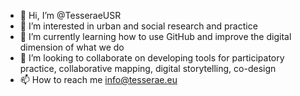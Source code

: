 - 👋 Hi, I’m @TesseraeUSR
- 👀 I’m interested in urban and social research and practice
- 🌱 I’m currently learning how to use GitHub and improve the digital dimension of what we do
- 💞️ I’m looking to collaborate on developing tools for participatory practice, collaborative mapping, digital storytelling, co-design
- 📫 How to reach me info@tesserae.eu

<!---
TesseraeUSR/TesseraeUSR is a ✨ special ✨ repository because its `README.md` (this file) appears on your GitHub profile.
You can click the Preview link to take a look at your changes.
--->

